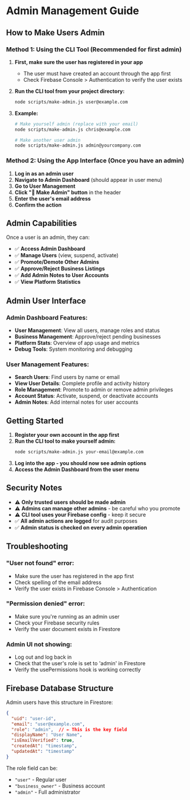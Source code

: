 # Admin Management Guide

## How to Make Users Admin

### Method 1: Using the CLI Tool (Recommended for first admin)

1. **First, make sure the user has registered in your app**
   - The user must have created an account through the app first
   - Check Firebase Console > Authentication to verify the user exists

2. **Run the CLI tool from your project directory:**
   ```bash
   node scripts/make-admin.js user@example.com
   ```

3. **Example:**
   ```bash
   # Make yourself admin (replace with your email)
   node scripts/make-admin.js chris@example.com
   
   # Make another user admin
   node scripts/make-admin.js admin@yourcompany.com
   ```

### Method 2: Using the App Interface (Once you have an admin)

1. **Log in as an admin user**
2. **Navigate to Admin Dashboard** (should appear in user menu)
3. **Go to User Management**
4. **Click "👑 Make Admin" button** in the header
5. **Enter the user's email address**
6. **Confirm the action**

## Admin Capabilities

Once a user is an admin, they can:

- ✅ **Access Admin Dashboard**
- ✅ **Manage Users** (view, suspend, activate)
- ✅ **Promote/Demote Other Admins**
- ✅ **Approve/Reject Business Listings**
- ✅ **Add Admin Notes to User Accounts**
- ✅ **View Platform Statistics**

## Admin User Interface

### Admin Dashboard Features:
- **User Management**: View all users, manage roles and status
- **Business Management**: Approve/reject pending businesses
- **Platform Stats**: Overview of app usage and metrics
- **Debug Tools**: System monitoring and debugging

### User Management Features:
- **Search Users**: Find users by name or email
- **View User Details**: Complete profile and activity history
- **Role Management**: Promote to admin or remove admin privileges
- **Account Status**: Activate, suspend, or deactivate accounts
- **Admin Notes**: Add internal notes for user accounts

## Getting Started

1. **Register your own account in the app first**
2. **Run the CLI tool to make yourself admin:**
   ```bash
   node scripts/make-admin.js your-email@example.com
   ```
3. **Log into the app - you should now see admin options**
4. **Access the Admin Dashboard from the user menu**

## Security Notes

- ⚠️ **Only trusted users should be made admin**
- ⚠️ **Admins can manage other admins** - be careful who you promote
- ⚠️ **CLI tool uses your Firebase config** - keep it secure
- ✅ **All admin actions are logged** for audit purposes
- ✅ **Admin status is checked on every admin operation**

## Troubleshooting

### "User not found" error:
- Make sure the user has registered in the app first
- Check spelling of the email address
- Verify the user exists in Firebase Console > Authentication

### "Permission denied" error:
- Make sure you're running as an admin user
- Check your Firebase security rules
- Verify the user document exists in Firestore

### Admin UI not showing:
- Log out and log back in
- Check that the user's role is set to 'admin' in Firestore
- Verify the usePermissions hook is working correctly

## Firebase Database Structure

Admin users have this structure in Firestore:
```json
{
  "uid": "user-id",
  "email": "user@example.com",
  "role": "admin",  // ← This is the key field
  "displayName": "User Name",
  "isEmailVerified": true,
  "createdAt": "timestamp",
  "updatedAt": "timestamp"
}
```

The role field can be:
- `"user"` - Regular user
- `"business_owner"` - Business account
- `"admin"` - Full administrator
